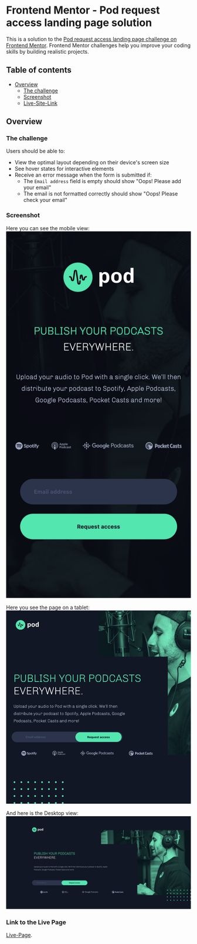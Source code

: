 # Frontend Mentor - Pod request access landing page solution

This is a solution to the [Pod request access landing page challenge on Frontend Mentor](https://www.frontendmentor.io/challenges/pod-request-access-landing-page-eyTmdkLSG). Frontend Mentor challenges help you improve your coding skills by building realistic projects. 

## Table of contents

- [Overview](#overview)
  - [The challenge](#the-challenge)
  - [Screenshot](#screenshot)
  - [Live-Site-Link](#link)


## Overview

### The challenge

Users should be able to:

- View the optimal layout depending on their device's screen size
- See hover states for interactive elements
- Receive an error message when the form is submitted if:
  - The `Email address` field is empty should show "Oops! Please add your email"
  - The email is not formatted correctly should show "Oops! Please check your email"

### Screenshot

Here you can see the mobile view:
![](./mobileView.png)

Here you see the page on a tablet:
![](./tabletView.png)

And here is the Desktop view:
![](./desktopView.png)

### Link to the Live Page

[Live-Page]([https://www.github.com](https://lepamoore.github.io/Frontendmentorio-Project4-Podcast/)).

